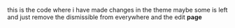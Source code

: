 this is the code where i have made changes in the theme maybe some is left and just remove the dismissible from everywhere and the edit **page**
